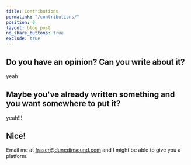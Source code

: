 ```yaml
---
title: Contributions
permalink: "/contributions/"
position: 0
layout: blog_post
no_share_buttons: true
exclude: true
---
```


## Do you have an opinion? Can you write about it?

<a onmouseover="debounce(speak('yeah'));">yeah</a>

## Maybe you've already written something and you want somewhere to put it?

<a onmouseover="debounce(speak('yeah!!!'));">yeah!!!</a>

## Nice!

Email me at <a href="mailto:fraser@dunedinsound.com">fraser@dunedinsound.com</a> and I might be able to give you a platform.